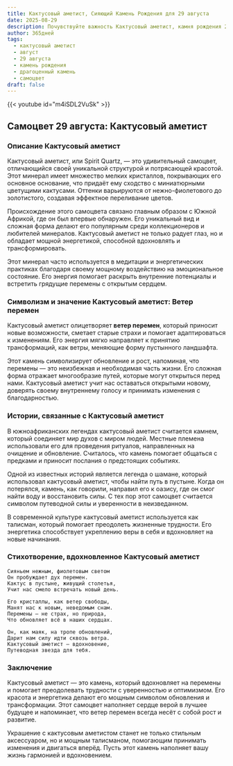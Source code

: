 ```yaml
---
title: Кактусовый аметист, Сияющий Камень Рождения для 29 августа
date: 2025-08-29
description: Почувствуйте важность Кактусовый аметист, камня рождения 29 августа, который символизирует Ветер перемен. Пусть его красота и значение осветят ваш день.
author: 365дней
tags:
  - кактусовый аметист
  - август
  - 29 августа
  - камень рождения
  - драгоценный камень
  - самоцвет
draft: false
---
```


{{< youtube id="m4iSDL2VuSk" >}}

## Самоцвет 29 августа: Кактусовый аметист

### Описание Кактусовый аметист

Кактусовый аметист, или Spirit Quartz, — это удивительный самоцвет, отличающийся своей уникальной структурой и потрясающей красотой. Этот минерал имеет множество мелких кристаллов, покрывающих его основное основание, что придаёт ему сходство с миниатюрными цветущими кактусами. Оттенки варьируются от нежно-фиолетового до золотистого, создавая эффектное переливание цветов.

Происхождение этого самоцвета связано главным образом с Южной Африкой, где он был впервые обнаружен. Его уникальный вид и сложная форма делают его популярным среди коллекционеров и любителей минералов. Кактусовый аметист не только радует глаз, но и обладает мощной энергетикой, способной вдохновлять и трансформировать.

Этот минерал часто используется в медитации и энергетических практиках благодаря своему мощному воздействию на эмоциональное состояние. Его энергия помогает раскрыть внутренние потенциалы и встретить грядущие перемены с открытым сердцем.

### Символизм и значение Кактусовый аметист: Ветер перемен

Кактусовый аметист олицетворяет **ветер перемен**, который приносит новые возможности, сметает старые страхи и помогает адаптироваться к изменениям. Его энергия мягко направляет к принятию трансформаций, как ветры, меняющие форму пустынного ландшафта.

Этот камень символизирует обновление и рост, напоминая, что перемены — это неизбежная и необходимая часть жизни. Его сложная форма отражает многообразие путей, которые могут открыться перед нами. Кактусовый аметист учит нас оставаться открытыми новому, доверять своему внутреннему голосу и принимать изменения с благодарностью.

### Истории, связанные с Кактусовый аметист

В южноафриканских легендах кактусовый аметист считается камнем, который соединяет мир духов с миром людей. Местные племена использовали его для проведения ритуалов, направленных на очищение и обновление. Считалось, что камень помогает общаться с предками и приносит послания о предстоящих событиях.

Одной из известных историй является легенда о шамане, который использовал кактусовый аметист, чтобы найти путь в пустыне. Когда он потерялся, камень, как говорили, направил его к оазису, где он смог найти воду и восстановить силы. С тех пор этот самоцвет считается символом путеводной силы и уверенности в неизведанном.

В современной культуре кактусовый аметист используется как талисман, который помогает преодолеть жизненные трудности. Его энергетика способствует укреплению веры в себя и вдохновляет на новые начинания.

### Стихотворение, вдохновленное Кактусовый аметист

```
Сияньем нежным, фиолетовым светом  
Он пробуждает дух перемен.  
Кактус в пустыне, живущий столетья,  
Учит нас смело встречать новый день.

Его кристаллы, как ветер свободы,  
Манят нас к новым, неведомым снам.  
Перемены — не страх, но природа,  
Что обновляет всё в наших сердцах.

Он, как маяк, на тропе обновлений,  
Дарит нам силу идти сквозь ветра.  
Кактусовый аметист — вдохновение,  
Путеводная звезда для тебя.
```

### Заключение

Кактусовый аметист — это камень, который вдохновляет на перемены и помогает преодолевать трудности с уверенностью и оптимизмом. Его красота и энергетика делают его мощным символом обновления и трансформации. Этот самоцвет наполняет сердце верой в лучшее будущее и напоминает, что ветер перемен всегда несёт с собой рост и развитие.

Украшение с кактусовым аметистом станет не только стильным аксессуаром, но и мощным талисманом, помогающим принимать изменения и двигаться вперёд. Пусть этот камень наполняет вашу жизнь гармонией и вдохновением.